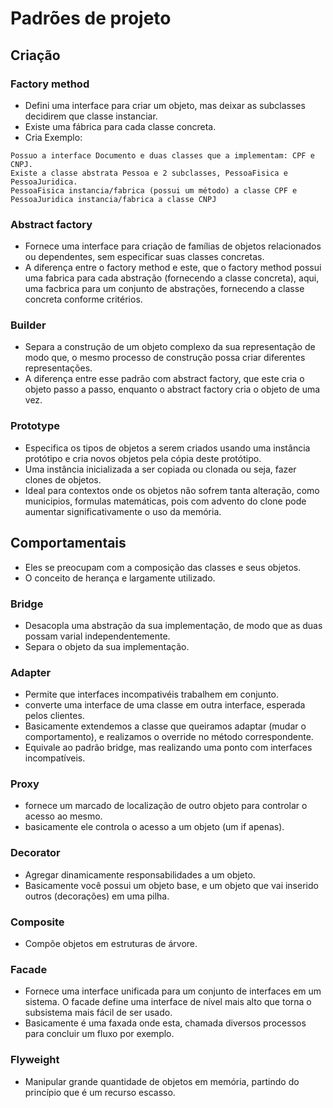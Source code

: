 # Padrões de projeto

## Criação
### Factory method
- Defini uma interface para criar um objeto, mas deixar as subclasses decidirem que classe instanciar.
- Existe uma fábrica para cada classe concreta.
- Cria 
Exemplo:
```
Possuo a interface Documento e duas classes que a implementam: CPF e CNPJ.
Existe a classe abstrata Pessoa e 2 subclasses, PessoaFisica e PessoaJuridica.
PessoaFisica instancia/fabrica (possui um método) a classe CPF e PessoaJuridica instancia/fabrica a classe CNPJ
```

### Abstract factory
- Fornece uma interface para criação de famílias de objetos relacionados ou dependentes, sem especificar suas classes concretas. 
- A diferença entre o factory method e este, que o factory method possui uma fabrica para cada abstração (fornecendo a classe concreta), aqui, uma facbrica para um conjunto de abstrações, fornecendo a classe concreta conforme critérios.

### Builder
- Separa a construção de um objeto complexo da sua representação de modo que, o mesmo processo de construção possa criar diferentes representações.
- A diferença entre esse padrão com abstract factory, que este cria o objeto passo a passo, enquanto o abstract factory cria o objeto de uma vez.

### Prototype
- Especifica os tipos de objetos a serem criados usando uma instância protótipo e cria novos objetos pela cópia deste protótipo.
- Uma instância inicializada a ser copiada ou clonada ou seja, fazer clones de objetos.
- Ideal para contextos onde os objetos não sofrem tanta alteração, como municipios, formulas matemáticas, pois com advento do clone pode aumentar significativamente  o uso da memória.

## Comportamentais
- Eles se preocupam com a composição das classes e seus objetos.
- O conceito de herança e largamente utilizado.

### Bridge
- Desacopla uma abstração da sua implementação, de modo que as duas possam varial independentemente.
- Separa o objeto da sua implementação.

### Adapter
- Permite que interfaces incompativéis trabalhem em conjunto.
- converte uma interface de uma classe em outra interface, esperada pelos clientes.
- Basicamente extendemos a classe que queiramos adaptar (mudar o comportamento), e realizamos o override no método correspondente.
- Equivale ao padrão bridge, mas realizando uma ponto com interfaces incompatíveis.

### Proxy
- fornece um marcado de localização de outro objeto para controlar o acesso ao mesmo.
- basicamente ele controla o acesso a um objeto (um if apenas).

### Decorator
- Agregar dinamicamente responsabilidades a um objeto.
- Basicamente você possui um objeto base, e um objeto que vai inserido outros (decorações) em uma pilha.

### Composite
- Compõe objetos em estruturas de árvore.

### Facade
- Fornece uma interface unificada para um conjunto de interfaces em um sistema. O facade define uma interface de nível mais alto que torna o subsistema mais fácil de ser usado.
- Basicamente é uma faxada onde esta, chamada diversos processos para concluir um fluxo por exemplo.

### Flyweight
- Manipular grande quantidade de objetos em memória, partindo do princípio que é um recurso escasso.

